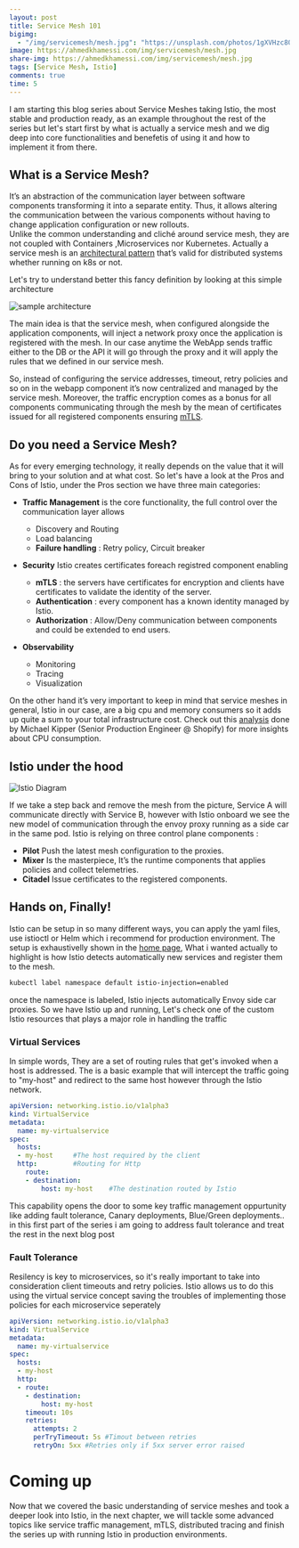 ```yaml
---
layout: post
title: Service Mesh 101
bigimg:
  - "/img/servicemesh/mesh.jpg": "https://unsplash.com/photos/1gXVHzc8024"
image: https://ahmedkhamessi.com/img/servicemesh/mesh.jpg
share-img: https://ahmedkhamessi.com/img/servicemesh/mesh.jpg
tags: [Service Mesh, Istio]
comments: true
time: 5
---
```

I am starting this blog series about Service Meshes taking Istio, the most stable and production ready, as an example throughout the rest of the series but let's start first by what is actually a service mesh and we dig deep into core functionalities and benefetis of using it and how to implement it from there. 

## What is a Service Mesh?

It’s an abstraction of the communication layer between software components transforming it into a separate entity. Thus, it allows altering the communication between the various components without having to change application configuration or new rollouts.  
Unlike the common understanding and cliché around service mesh, they are not coupled with Containers ,Microservices nor Kubernetes. Actually a service mesh is an [architectural pattern](https://docs.microsoft.com/en-us/dotnet/architecture/cloud-native/service-mesh-communication-infrastructure) that’s valid for distributed systems whether running on k8s or not.

Let's try to understand better this fancy definition by looking at this simple architecture

![sample architecture](https://ahmedkhamessi.com/img/servicemesh/service-mesh-generalarchitecture.png)

The main idea is that the service mesh, when configured alongside the application components, will inject a network proxy once the application is registered with the mesh. In our case anytime the WebApp sends traffic either to the DB or the API it will go through the proxy and it will apply the rules that we defined in our service mesh.

So, instead of configuring the service addresses, timeout, retry policies and so on in the webapp component it’s now centralized and managed by the service mesh. Moreover, the traffic encryption comes as a bonus for all components communicating through the mesh by the mean of certificates issued for all registered components ensuring [mTLS](https://medium.com/@FreedomBen/what-is-mtls-and-how-does-it-work-9dcdbf6c1e41).

## Do you need a Service Mesh?

As for every emerging technology, it really depends on the value that it will bring to your solution and at what cost. So let's have a look at the Pros and Cons of Istio, under the Pros section we have three main categories:

- **Traffic Management** is the core functionality, the full control over the communication layer allows
    * Discovery and Routing
    * Load balancing
    * **Failure handling** : Retry policy, Circuit breaker

- **Security** Istio creates certificates foreach registred component enabling
    * **mTLS** : the servers have certificates for encryption and clients have certificates to validate the identity of the server.
    * **Authentication** : every component has a known identity managed by Istio.
    * **Authorization** : Allow/Deny communication between components and could be extended to end users.

- **Observability**
    * Monitoring
    * Tracing
    * Visualization      

On the other hand it’s very important to keep in mind that service meshes in general, Istio in our case, are a big cpu and memory consumers so it adds up quite a sum to your total infrastructure cost. Check out this [analysis](https://medium.com/@michael_87395/benchmarking-istio-linkerd-cpu-c36287e32781) done by Michael Kipper (Senior Production Engineer @ Shopify) for more insights about CPU consumption.

## Istio under the hood

![Istio Diagram](https://ahmedkhamessi.com/img/servicemesh/istio_diagram.png)

If we take a step back and remove the mesh from the picture, Service A will communicate directly with Service B, however with Istio onboard we see the new model of communication through the envoy proxy running as a side car in the same pod.
Istio is relying on three control plane components :

- **Pilot** Push the latest mesh configuration to the proxies.
- **Mixer** Is the masterpiece, It’s the runtime components that applies policies and collect telemetries.
- **Citadel** Issue certificates to the registered components.

## Hands on, Finally!

Istio can be setup in so many different ways, you can apply the yaml files, use istioctl or Helm which i recommend for production environment. The setup is exhaustivelly shown in the [home page](https://istio.io/latest/docs/setup/getting-started/), What i wanted actually to highlight is how Istio detects automatically new services and register them to the mesh.
```bash
kubectl label namespace default istio-injection=enabled
```
once the namespace is labeled, Istio injects automatically Envoy side car proxies. So we have Istio up and running, Let's check one of the custom Istio resources that plays a major role in handling the traffic

### Virtual Services

In simple words, They are a set of routing rules that get's invoked when a host is addressed. The is a basic example that will intercept the traffic going to "my-host" and redirect to the same host however through the Istio network. 
```yaml
apiVersion: networking.istio.io/v1alpha3
kind: VirtualService
metadata:
  name: my-virtualservice
spec:
  hosts:
  - my-host     #The host required by the client
  http:         #Routing for Http
    route:
    - destination:
        host: my-host    #The destination routed by Istio
```
This capability opens the door to some key traffic management oppurtunity like adding fault tolerance, Canary deployments, Blue/Green deployments.. in this first part of the series i am going to address fault tolerance and treat the rest in the next blog post

### Fault Tolerance

Resilency is key to microservices, so it's really important to take into consideration client timeouts and retry policies. Istio allows us to do this using the virtual service concept saving the troubles of implementing those policies for each microservice seperately
```yaml
apiVersion: networking.istio.io/v1alpha3
kind: VirtualService
metadata:
  name: my-virtualservice
spec:
  hosts:
  - my-host
  http:
  - route:
    - destination:
        host: my-host
    timeout: 10s   
    retries:
      attempts: 2
      perTryTimeout: 5s #Timout between retries
      retryOn: 5xx #Retries only if 5xx server error raised
```

# Coming up

Now that we covered the basic understanding of service meshes and took a deeper look into Istio, in the next chapter, we will tackle some advanced topics like service traffic management, mTLS, distributed tracing and finish the series up with running Istio in production environments.